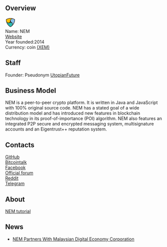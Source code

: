 ## Overview
   ![NEM logo](../projects/logo/nem.png)  
    Name: NEM  
    [Website](http://nem.io/)  
    Year founded:2014  
    Currency: coin [(XEM)](https://bitcointalk.org/index.php?topic=654845.0)  
## Staff 
   Founder: Pseudonym [UtopianFuture](../people/utopianfuture.md)
## Business Model
   NEM is a peer-to-peer crypto platform. It is written in Java and JavaScript with 100% original source code. NEM has a stated goal of a wide distribution model and has introduced new features in blockchain technology in its proof-of-importance (POI) algorithm. NEM also features an integrated P2P secure and encrypted messaging system, multisignature accounts and an Eigentrust++ reputation system. 
## Contacts
   [GitHub](https://github.com/NemProject)  
   [Bitcointalk](https://bitcointalk.org/index.php?topic=654845.0)  
   [Facebook](https://www.facebook.com/ourNEM)  
   [Official forum](https://forum.nem.io/)  
   [Reddit](https://www.reddit.com/r/nem)      
   [Telegram](https://telegram.me/joinchat/Al-9jj3ruJOkbxmwQ7wy-Q)  
## About  
[NEM tutorial](https://blog.nem.io/nem-tutorial-list/)   
## News 
* [NEM Partners With Malaysian Digital Economy Corporation](../news/nem-13-09-2017.md)

